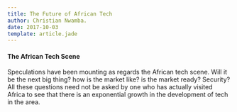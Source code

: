 ```yaml
---
title: The Future of African Tech
author: Christian Nwamba.
date: 2017-10-03 
template: article.jade
---
```

#### The African Tech Scene
Speculations have been mounting as regards the African tech scene. Will it be the next big thing? how is the market like? is the market ready? Security? All these questions need not be asked by one who has actually visited Africa to see that there is an exponential growth in the development of tech in the area.